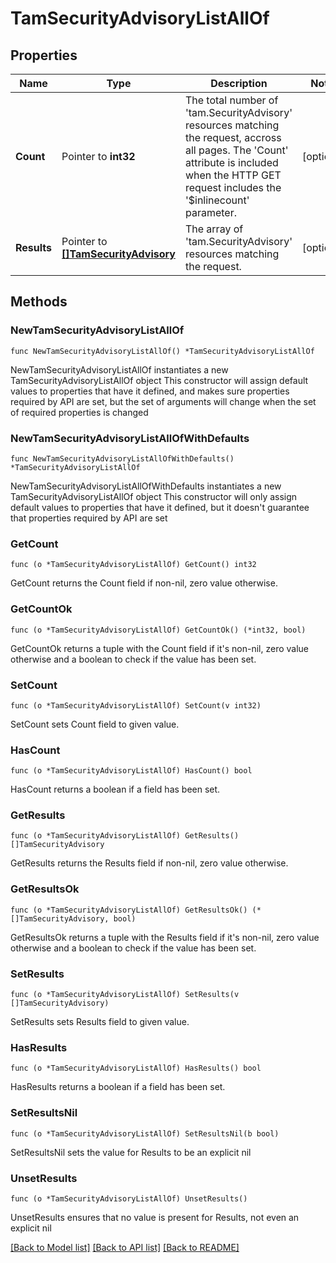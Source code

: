 # TamSecurityAdvisoryListAllOf

## Properties

Name | Type | Description | Notes
------------ | ------------- | ------------- | -------------
**Count** | Pointer to **int32** | The total number of &#39;tam.SecurityAdvisory&#39; resources matching the request, accross all pages. The &#39;Count&#39; attribute is included when the HTTP GET request includes the &#39;$inlinecount&#39; parameter. | [optional] 
**Results** | Pointer to [**[]TamSecurityAdvisory**](TamSecurityAdvisory.md) | The array of &#39;tam.SecurityAdvisory&#39; resources matching the request. | [optional] 

## Methods

### NewTamSecurityAdvisoryListAllOf

`func NewTamSecurityAdvisoryListAllOf() *TamSecurityAdvisoryListAllOf`

NewTamSecurityAdvisoryListAllOf instantiates a new TamSecurityAdvisoryListAllOf object
This constructor will assign default values to properties that have it defined,
and makes sure properties required by API are set, but the set of arguments
will change when the set of required properties is changed

### NewTamSecurityAdvisoryListAllOfWithDefaults

`func NewTamSecurityAdvisoryListAllOfWithDefaults() *TamSecurityAdvisoryListAllOf`

NewTamSecurityAdvisoryListAllOfWithDefaults instantiates a new TamSecurityAdvisoryListAllOf object
This constructor will only assign default values to properties that have it defined,
but it doesn't guarantee that properties required by API are set

### GetCount

`func (o *TamSecurityAdvisoryListAllOf) GetCount() int32`

GetCount returns the Count field if non-nil, zero value otherwise.

### GetCountOk

`func (o *TamSecurityAdvisoryListAllOf) GetCountOk() (*int32, bool)`

GetCountOk returns a tuple with the Count field if it's non-nil, zero value otherwise
and a boolean to check if the value has been set.

### SetCount

`func (o *TamSecurityAdvisoryListAllOf) SetCount(v int32)`

SetCount sets Count field to given value.

### HasCount

`func (o *TamSecurityAdvisoryListAllOf) HasCount() bool`

HasCount returns a boolean if a field has been set.

### GetResults

`func (o *TamSecurityAdvisoryListAllOf) GetResults() []TamSecurityAdvisory`

GetResults returns the Results field if non-nil, zero value otherwise.

### GetResultsOk

`func (o *TamSecurityAdvisoryListAllOf) GetResultsOk() (*[]TamSecurityAdvisory, bool)`

GetResultsOk returns a tuple with the Results field if it's non-nil, zero value otherwise
and a boolean to check if the value has been set.

### SetResults

`func (o *TamSecurityAdvisoryListAllOf) SetResults(v []TamSecurityAdvisory)`

SetResults sets Results field to given value.

### HasResults

`func (o *TamSecurityAdvisoryListAllOf) HasResults() bool`

HasResults returns a boolean if a field has been set.

### SetResultsNil

`func (o *TamSecurityAdvisoryListAllOf) SetResultsNil(b bool)`

 SetResultsNil sets the value for Results to be an explicit nil

### UnsetResults
`func (o *TamSecurityAdvisoryListAllOf) UnsetResults()`

UnsetResults ensures that no value is present for Results, not even an explicit nil

[[Back to Model list]](../README.md#documentation-for-models) [[Back to API list]](../README.md#documentation-for-api-endpoints) [[Back to README]](../README.md)


